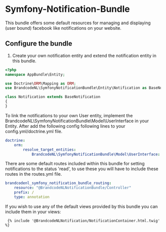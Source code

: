 # Symfony-Notification-Bundle

This bundle offers some default resources for managing and displaying (user bound) facebook like notifications on your website.

## Configure the bundle

1. Create your own notification entity and extend the notification entity in this bundle. 

```php
<?php
namespace AppBundle\Entity;

use Doctrine\ORM\Mapping as ORM;
use BrandcodeNL\SymfonyNotificationBundle\Entity\Notification as BaseNotification;

class Notification extends BaseNotification
{
}
```

To link the notifications to your own User entity, implement the BrandcodeNL\SymfonyNotificationBundle\Model\UserInterface in your Entity. After add the following config following lines to your config.yml/doctrine.yml file.
```yaml
doctrine:
    orm: 
        resolve_target_entities:
            BrandcodeNL\SymfonyNotificationBundle\Model\UserInterface: Path\To\Your\Entity

```

There are some default routes included within this bundle for setting notifications to the status 'read', to use these you will have to include these routes in the routes.yml file.
```yaml
brandcodenl_symfony_notification_bundle_routing:
    resource: "@BrandcodeNLNotificationBundle/Controller"
    prefix: /
    type: annotation
```

If you wish to use any of the default views provided by this bundle you can include them in your views:
```twig
 {% include '@BrandcodeNLNotification/NotificationContainer.html.twig' %} 
```


